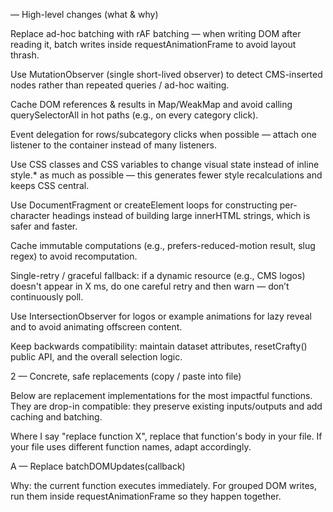— High-level changes (what & why)

Replace ad-hoc batching with rAF batching — when writing DOM after reading it, batch writes inside requestAnimationFrame to avoid layout thrash.

Use MutationObserver (single short-lived observer) to detect CMS-inserted nodes rather than repeated queries / ad-hoc waiting.

Cache DOM references & results in Map/WeakMap and avoid calling querySelectorAll in hot paths (e.g., on every category click).

Event delegation for rows/subcategory clicks when possible — attach one listener to the container instead of many listeners.

Use CSS classes and CSS variables to change visual state instead of inline style.* as much as possible — this generates fewer style recalculations and keeps CSS central.

Use DocumentFragment or createElement loops for constructing per-character headings instead of building large innerHTML strings, which is safer and faster.

Cache immutable computations (e.g., prefers-reduced-motion result, slug regex) to avoid recomputation.

Single-retry / graceful fallback: if a dynamic resource (e.g., CMS logos) doesn't appear in X ms, do one careful retry and then warn — don’t continuously poll.

Use IntersectionObserver for logos or example animations for lazy reveal and to avoid animating offscreen content.

Keep backwards compatibility: maintain dataset attributes, resetCrafty() public API, and the overall selection logic.

2 — Concrete, safe replacements (copy / paste into file)

Below are replacement implementations for the most impactful functions. They are drop-in compatible: they preserve existing inputs/outputs and add caching and batching.

Where I say "replace function X", replace that function's body in your file. If your file uses different function names, adapt accordingly.

A — Replace batchDOMUpdates(callback)

Why: the current function executes immediately. For grouped DOM writes, run them inside requestAnimationFrame so they happen together.
